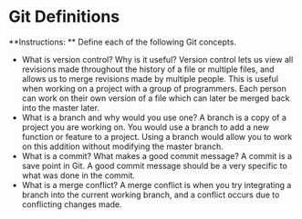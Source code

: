 # Git Definitions

**Instructions: ** Define each of the following Git concepts.

* What is version control?  Why is it useful?
Version control lets us view all revisions made throughout the history of a file or multiple files, and allows us to merge revisions made by multiple people. This is useful when working on a project with a group of programmers. Each person can work on their own version of a file which can later be merged back into the master later.
* What is a branch and why would you use one?
A branch is a copy of a project you are working on. You would use a branch to add a new function or feature to a project. Using a branch would allow you to work on this addition without modifying the master branch.
* What is a commit? What makes a good commit message?
A commit is a save point in Git. A good commit message should be a very specific to what was done in the commit.
* What is a merge conflict?
A merge conflict is when you try integrating a branch into the current working branch, and a conflict occurs due to conflicting changes made.